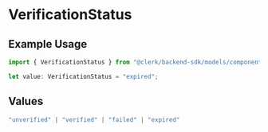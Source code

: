 # VerificationStatus

## Example Usage

```typescript
import { VerificationStatus } from "@clerk/backend-sdk/models/components";

let value: VerificationStatus = "expired";
```

## Values

```typescript
"unverified" | "verified" | "failed" | "expired"
```